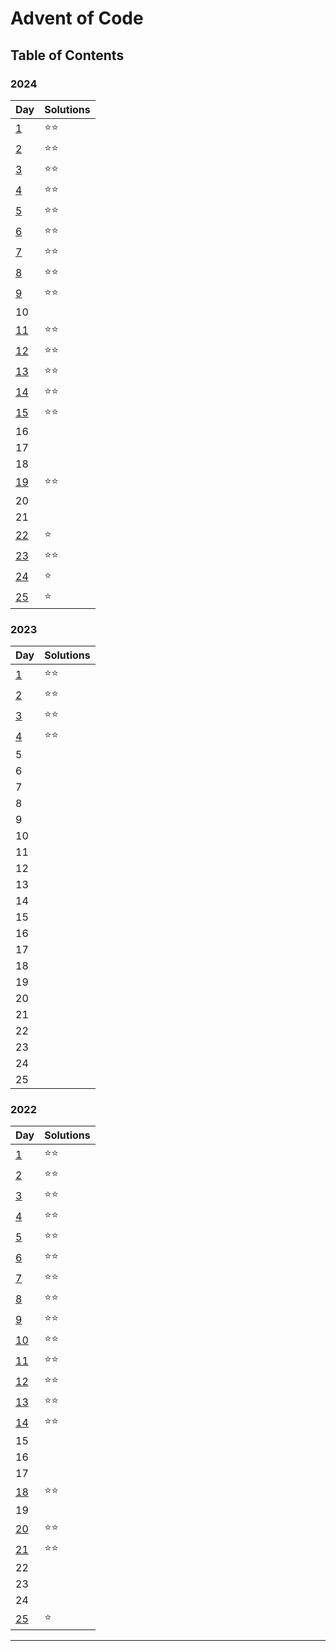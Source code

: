 # Advent of Code

## Table of Contents

### 2024

| Day                           | Solutions |
| ----------------------------- | --------- |
| [1](src/2024/day1/day1.js)    | ⭐️⭐️      |
| [2](src/2024/day2/day2.js)    | ⭐️⭐️      |
| [3](src/2024/day3/day3.js)    | ⭐️⭐️      |
| [4](src/2024/day4/day4.js)    | ⭐️⭐️      |
| [5](src/2024/day5/day5.js)    | ⭐️⭐️      |
| [6](src/2024/day6/day6.js)    | ⭐️⭐️      |
| [7](src/2024/day7/day7.js)    | ⭐️⭐️      |
| [8](src/2024/day8/day8.js)    | ⭐️⭐️      |
| [9](src/2024/day9/day9.js)    | ⭐️⭐️      |
| 10                            |           |
| [11](src/2024/day11/day11.js) | ⭐️⭐️      |
| [12](src/2024/day12/day12.js) | ⭐️⭐️      |
| [13](src/2024/day13/day13.js) | ⭐️⭐️      |
| [14](src/2024/day14/day14.js) | ⭐️⭐️      |
| [15](src/2024/day15/day15.js) | ⭐️⭐️      |
| 16                            |           |
| 17                            |           |
| 18                            |           |
| [19](src/2024/day19/day19.js) | ⭐️⭐️      |
| 20                            |           |
| 21                            |           |
| [22](src/2024/day22/day22.js) | ⭐️        |
| [23](src/2024/day23/day23.js) | ⭐️⭐️      |
| [24](src/2024/day24/day24.js) | ⭐️        |
| [25](src/2024/day25/day25.js) | ⭐️        |

### 2023

| Day                        | Solutions |
| -------------------------- | --------- |
| [1](src/2023/day1/day1.js) | ⭐️⭐️      |
| [2](src/2023/day2/day2.js) | ⭐️⭐️      |
| [3](src/2023/day3/day3.js) | ⭐️⭐️      |
| [4](src/2023/day4/day4.js) | ⭐️⭐️      |
| 5                          |           |
| 6                          |           |
| 7                          |           |
| 8                          |           |
| 9                          |           |
| 10                         |           |
| 11                         |           |
| 12                         |           |
| 13                         |           |
| 14                         |           |
| 15                         |           |
| 16                         |           |
| 17                         |           |
| 18                         |           |
| 19                         |           |
| 20                         |           |
| 21                         |           |
| 22                         |           |
| 23                         |           |
| 24                         |           |
| 25                         |           |

### 2022

| Day                           | Solutions |
| ----------------------------- | --------- |
| [1](src/2022/day1/day1.js)    | ⭐️⭐️      |
| [2](src/2022/day2/day2.js)    | ⭐️⭐️      |
| [3](src/2022/day3/day3.js)    | ⭐️⭐️      |
| [4](src/2022/day4/day4.js)    | ⭐️⭐️      |
| [5](src/2022/day5/day5.js)    | ⭐️⭐️      |
| [6](src/2022/day6/day6.js)    | ⭐️⭐️      |
| [7](src/2022/day7/day7.js)    | ⭐️⭐️      |
| [8](src/2022/day8/day8.js)    | ⭐️⭐️      |
| [9](src/2022/day9/day9.js)    | ⭐️⭐️      |
| [10](src/2022/day10/day10.js) | ⭐️⭐️      |
| [11](src/2022/day11/day11.js) | ⭐️⭐️      |
| [12](src/2022/day12/day12.js) | ⭐️⭐️      |
| [13](src/2022/day13/day13.js) | ⭐️⭐️      |
| [14](src/2022/day14/day14.js) | ⭐️⭐️      |
| 15                            |           |
| 16                            |           |
| 17                            |           |
| [18](src/2022/day18/day18.js) | ⭐️⭐️      |
| 19                            |           |
| [20](src/2022/day20/day20.js) | ⭐️⭐️      |
| [21](src/2022/day21/day21.js) | ⭐️⭐️      |
| 22                            |           |
| 23                            |           |
| 24                            |           |
| [25](src/2022/day25/day25.js) | ⭐️        |

---